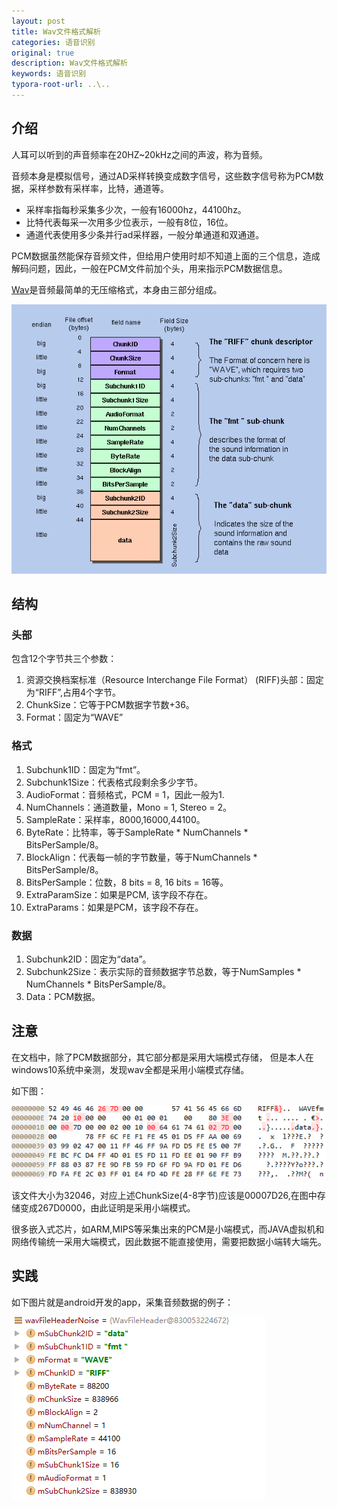 ```yaml
---
layout: post
title: Wav文件格式解析
categories: 语音识别
original: true
description: Wav文件格式解析
keywords: 语音识别
typora-root-url: ..\..
---
```


[1]:/images/speech/wav.png
[2]:/images/speech/wav_header.png
[3]:/images/speech/wav_form.png

## 介绍

人耳可以听到的声音频率在20HZ~20kHz之间的声波，称为音频。

音频本身是模拟信号，通过AD采样转换变成数字信号，这些数字信号称为PCM数据，采样参数有采样率，比特，通道等。

- 采样率指每秒采集多少次，一般有16000hz，44100hz。
- 比特代表每采一次用多少位表示，一般有8位，16位。
- 通道代表使用多少条并行ad采样器，一般分单通道和双通道。


PCM数据虽然能保存音频文件，但给用户使用时却不知道上面的三个信息，造成解码问题，因此，一般在PCM文件前加个头，用来指示PCM数据信息。

[Wav](http://soundfile.sapp.org/doc/WaveFormat/)是音频最简单的无压缩格式，本身由三部分组成。


![img][2]

## 结构

### 头部


包含12个字节共三个参数：

1. 资源交换档案标准（Resource Interchange File Format） (RIFF)头部：固定为“RIFF”,占用4个字节。
2. ChunkSize：它等于PCM数据字节数+36。
3. Format：固定为“WAVE”

### 格式

1. Subchunk1ID：固定为“fmt”。
2. Subchunk1Size：代表格式段剩余多少字节。
3. AudioFormat：音频格式，PCM = 1，因此一般为1.
4. NumChannels：通道数量，Mono = 1, Stereo = 2。
5. SampleRate：采样率，8000,16000,44100。
6. ByteRate：比特率，等于SampleRate * NumChannels * BitsPerSample/8。
7. BlockAlign：代表每一帧的字节数量，等于NumChannels * BitsPerSample/8。
8. BitsPerSample：位数，8 bits = 8, 16 bits = 16等。
9. ExtraParamSize：如果是PCM, 该字段不存在。
10. ExtraParams：如果是PCM，该字段不存在。

### 数据

1. Subchunk2ID：固定为“data”。
2. Subchunk2Size：表示实际的音频数据字节总数，等于NumSamples * NumChannels * BitsPerSample/8。
3. Data：PCM数据。

## 注意

在文档中，除了PCM数据部分，其它部分都是采用大端模式存储，
但是本人在windows10系统中亲测，发现wav全都是采用小端模式存储。

如下图：

![img][3]

该文件大小为32046，对应上述ChunkSize(4-8字节)应该是00007D26,在图中存储变成267D0000，由此证明是采用小端模式。

很多嵌入式芯片，如ARM,MIPS等采集出来的PCM是小端模式，而JAVA虚拟机和网络传输统一采用大端模式，因此数据不能直接使用，需要把数据小端转大端先。



## 实践

如下图片就是android开发的app，采集音频数据的例子：

![img][1]













